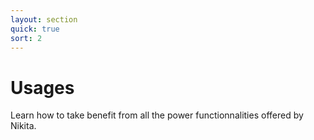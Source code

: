 ```yaml
---
layout: section
quick: true
sort: 2
---
```


# Usages

Learn how to take benefit from all the power functionnalities offered by Nikita.
